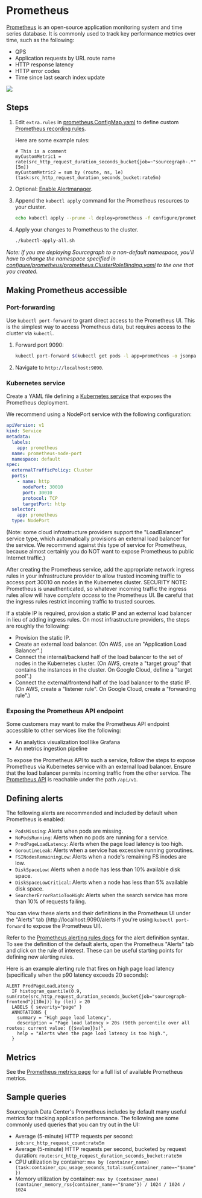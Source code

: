 # Prometheus

[Prometheus](https://prometheus.io/) is an open-source application monitoring system and time series database. It is commonly used to track key performance metrics over time, such as the following:

- QPS
- Application requests by URL route name
- HTTP response latency
- HTTP error codes
- Time since last search index update

<img src="../../docs/images/prometheus.png" />

## Steps

1. Edit `extra.rules` in [prometheus.ConfigMap.yaml](prometheus.ConfigMap.yaml) to define custom [Prometheus recording rules](https://prometheus.io/docs/practices/rules/).

   Here are some example rules:

   ```
   # This is a comment
   myCustomMetric1 = rate(src_http_request_duration_seconds_bucket{job=~"sourcegraph-.*"}[5m])
   myCustomMetric2 = sum by (route, ns, le)(task:src_http_request_duration_seconds_bucket:rate5m)
   ```

1. Optional: [Enable Alertmanager](alertmanager/README.md).

1. Append the `kubectl apply` command for the Prometheus resources to your cluster.

   ```bash
   echo kubectl apply --prune -l deploy=prometheus -f configure/prometheus --recursive >> kubectl-apply-all.sh
   ```

1. Apply your changes to Prometheus to the cluster.

   ```bash
   ./kubectl-apply-all.sh
   ```

_Note: If you are deploying Sourcegraph to a non-default namespace, you'll have to change the namespace specified in [configure/prometheus/prometheus.ClusterRoleBinding.yaml](prometheus.ClusterRoleBinding.yaml) to the one that you created._

## Making Prometheus accessible

### Port-forwarding

Use `kubectl port-forward` to grant direct access to the Prometheus UI. This is the simplest way to
access Prometheus data, but requires access to the cluster via `kubectl`.

1.  Forward port 9090:
    ```bash
    kubectl port-forward $(kubectl get pods -l app=prometheus -o jsonpath="{.items[0].metadata.name}") 9090
    ```
1.  Navigate to `http://localhost:9090`.

### Kubernetes service

Create a YAML file defining
a
[Kubernetes service](https://kubernetes.io/docs/concepts/services-networking/service/#defining-a-service) that
exposes the Prometheus deployment.

We recommend using a NodePort service with the following configuration:

```yaml
apiVersion: v1
kind: Service
metadata:
  labels:
    app: prometheus
  name: prometheus-node-port
  namespace: default
spec:
  externalTrafficPolicy: Cluster
  ports:
    - name: http
      nodePort: 30010
      port: 30010
      protocol: TCP
      targetPort: http
  selector:
    app: prometheus
  type: NodePort
```

(Note: some cloud infrastructure providers support the "LoadBalancer" service type, which
automatically provisions an external load balancer for the service. We recommend against this type
of service for Prometheus, because almost certainly you do NOT want to expose Prometheus to public
Internet traffic.)

After creating the Prometheus service, add the appropriate network ingress rules in your
infrastructure provider to allow trusted incoming traffic to access port 30010 on nodes in the
Kubernetes cluster. SECURITY NOTE: Prometheus is unauthenticated, so whatever incoming traffic the
ingress rules allow will have _complete access_ to the Prometheus UI. Be careful that the ingress
rules restrict incoming traffic to trusted sources.

If a stable IP is required, provision a static IP and an external load balancer in lieu of adding
ingress rules. On most infrastructure providers, the steps are roughly the following:

- Provision the static IP.
- Create an external load balancer. (On AWS, use an "Application Load Balancer".)
- Connect the internal/backend half of the load balancer to the set of nodes in the Kubernetes
  cluster. (On AWS, create a "target group" that contains the instances in the cluster. On Google
  Cloud, define a "target pool".)
- Connect the external/frontend half of the load balancer to the static IP. (On AWS, create a
  "listener rule". On Google Cloud, create a "forwarding rule".)

### Exposing the Prometheus API endpoint

Some customers may want to make the Prometheus API endpoint accessible to other services like the
following:

- An analytics visualization tool like Grafana
- An metrics ingestion pipeline

To expose the Prometheus API to such a service, follow the steps to expose Prometheus via Kubernetes
service with an external load balancer. Ensure that the load balancer permits incoming traffic from
the other service. The [Prometheus API](https://prometheus.io/docs/prometheus/latest/querying/api/)
is reachable under the path `/api/v1`.

## Defining alerts

The following alerts are recommended and included by default when Prometheus is enabled:

- `PodsMissing`: Alerts when pods are missing.
- `NoPodsRunning`: Alerts when no pods are running for a service.
- `ProdPageLoadLatency`: Alerts when the page load latency is too high.
- `GoroutineLeak`: Alerts when a service has excessive running goroutines.
- `FSINodesRemainingLow`: Alerts when a node's remaining FS inodes are low.
- `DiskSpaceLow`: Alerts when a node has less than 10% available disk space.
- `DiskSpaceLowCritical`: Alerts when a node has less than 5% available disk space.
- `SearcherErrorRatioTooHigh`: Alerts when the search service has more than 10% of requests failing.

You can view these alerts and their definitions in the Prometheus UI under the "Alerts" tab
(http://localhost:9090/alerts if you're using `kubectl port-forward` to expose the Prometheus UI).

Refer to the [Prometheus alerting rules docs](https://prometheus.io/docs/prometheus/latest/configuration/alerting_rules/) for the alert definition syntax. To see the definition of the default alerts, open the Prometheus "Alerts" tab and click on the rule of interest. These can be useful starting points for defining new alerting rules.

Here is an example alerting rule that fires on high page load latency (specifically when the p90 latency exceeds 20
seconds):

```
ALERT ProdPageLoadLatency
  IF histogram_quantile(0.9, sum(rate(src_http_request_duration_seconds_bucket{job="sourcegraph-frontend"}[10m])) by (le)) > 20
  LABELS { severity="page" }
  ANNOTATIONS {
    summary = "High page load latency",
    description = "Page load latency > 20s (90th percentile over all routes; current value: {{$value}}s)",
    help = "Alerts when the page load latency is too high.",
  }
```

## Metrics

See the [Prometheus metrics page](prom-metrics.md) for a full list of available
Prometheus metrics.

## Sample queries

Sourcegraph Data Center's Prometheus includes by default many useful metrics for tracking
application performance. The following are some commonly used queries that you can try out in the
UI:

- Average (5-minute) HTTP requests per second: `job:src_http_request_count:rate5m`
- Average (5-minute) HTTP requests per second, bucketed by request duration:
  `route:src_http_request_duration_seconds_bucket:rate5m`
- CPU utilization by container: `max by (container_name)(task:container_cpu_usage_seconds_total:sum{container_name=~"$name"})`
- Memory utilization by container: `max by (container_name)(container_memory_rss{container_name=~"$name"}) / 1024 / 1024 / 1024`
